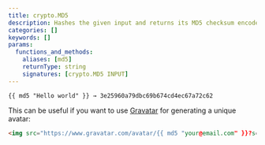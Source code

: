 ```yaml
---
title: crypto.MD5
description: Hashes the given input and returns its MD5 checksum encoded to a hexadecimal string.
categories: []
keywords: []
params:
  functions_and_methods:
    aliases: [md5]
    returnType: string
    signatures: [crypto.MD5 INPUT]
---
```


```go-html-template
{{ md5 "Hello world" }} → 3e25960a79dbc69b674cd4ec67a72c62
```

This can be useful if you want to use [Gravatar](https://en.gravatar.com/) for generating a unique avatar:

```html
<img src="https://www.gravatar.com/avatar/{{ md5 "your@email.com" }}?s=100&d=identicon">
```
